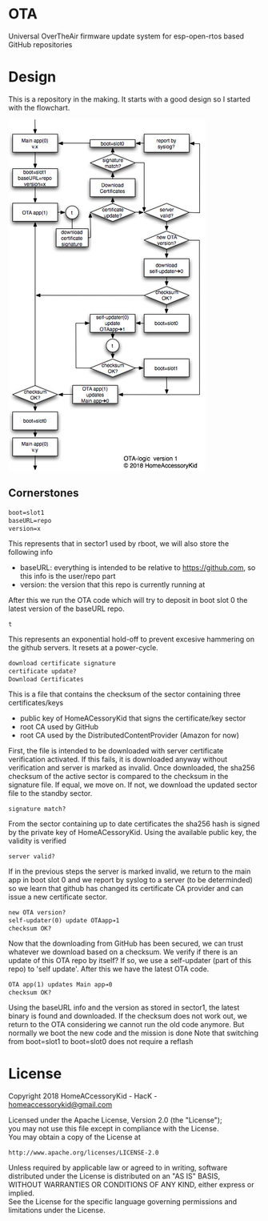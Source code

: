 # OTA
Universal OverTheAir firmware update system for esp-open-rtos based GitHub repositories

# Design
This is a repository in the making. It starts with a good design so I started with the flowchart.

![](https://github.com/HomeACcessoryKid/ota/blob/master/design-v1.png)

## Cornerstones
```
boot=slot1
baseURL=repo
version=x
```
This represents that in sector1 used by rboot, we will also store the following info
- baseURL: everything is intended to be relative to https://github.com, so this info is the user/repo part
- version: the version that this repo is currently running at

After this we run the OTA code which will try to deposit in boot slot 0 the latest version of the baseURL repo.

```
t
```
This represents an exponential hold-off to prevent excesive hammering on the github servers. It resets at a power-cycle.

```
download certificate signature
certificate update?
Download Certificates
```
This is a file that contains the checksum of the sector containing three certificates/keys
- public key of HomeACessoryKid that signs the certificate/key sector 
- root CA used by GitHub
- root CA used by the DistributedContentProvider (Amazon for now)

First, the file is intended to be downloaded with server certificate verification activated. If this fails, it is downloaded anyway without verification and server is marked as invalid. Once downloaded, the sha256 checksum of the active sector is compared to the checksum in the signature file. If equal, we move on. If not, we download the updated sector file to the standby sector.

```
signature match?
```
From the sector containing up to date certificates the sha256 hash is signed by the private key of HomeACessoryKid.
Using the available public key, the validity is verified

```
server valid?
```
If in the previous steps the server is marked invalid, we return to the main app in boot slot 0 and we report by syslog to a server (to be determinded) so we learn that github has changed its certificate CA provider and can issue a new certificate sector.

```
new OTA version?
self-updater(0) update OTAapp➔1
checksum OK?
```
Now that the downloading from GitHub has been secured, we can trust whatever we download based on a checksum.
We verify if there is an update of this OTA repo by itself? If so, we use a self-updater (part of this repo) to 'self update'. After this we have the latest OTA code.

```
OTA app(1) updates Main app➔0
checksum OK?
```
Using the baseURL info and the version as stored in sector1, the latest binary is found and downloaded. If the checksum does not work out, we return to the OTA considering we cannot run the old code anymore.
But normally we boot the new code and the mission is done
Note that switching from boot=slot1 to boot=slot0 does not require a reflash

# License

Copyright 2018 HomeACcessoryKid - HacK - homeaccessorykid@gmail.com

Licensed under the Apache License, Version 2.0 (the "License");  
you may not use this file except in compliance with the License.  
You may obtain a copy of the License at  

    http://www.apache.org/licenses/LICENSE-2.0

Unless required by applicable law or agreed to in writing, software  
distributed under the License is distributed on an "AS IS" BASIS,  
WITHOUT WARRANTIES OR CONDITIONS OF ANY KIND, either express or implied.  
See the License for the specific language governing permissions and  
limitations under the License.
